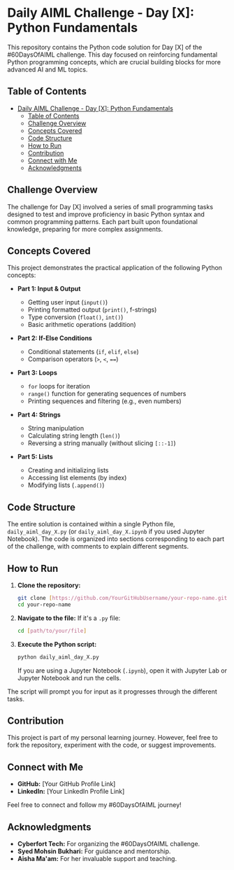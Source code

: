 # Daily AIML Challenge - Day [X]: Python Fundamentals

This repository contains the Python code solution for Day [X] of the #60DaysOfAIML challenge. This day focused on reinforcing fundamental Python programming concepts, which are crucial building blocks for more advanced AI and ML topics.

## Table of Contents

- [Daily AIML Challenge - Day [X]: Python Fundamentals](#daily-aiml-challenge---day-x-python-fundamentals)
  - [Table of Contents](#table-of-contents)
  - [Challenge Overview](#challenge-overview)
  - [Concepts Covered](#concepts-covered)
  - [Code Structure](#code-structure)
  - [How to Run](#how-to-run)
  - [Contribution](#contribution)
  - [Connect with Me](#connect-with-me)
  - [Acknowledgments](#acknowledgments)

## Challenge Overview

The challenge for Day [X] involved a series of small programming tasks designed to test and improve proficiency in basic Python syntax and common programming patterns. Each part built upon foundational knowledge, preparing for more complex assignments.

## Concepts Covered

This project demonstrates the practical application of the following Python concepts:

* **Part 1: Input & Output**
    * Getting user input (`input()`)
    * Printing formatted output (`print()`, f-strings)
    * Type conversion (`float()`, `int()`)
    * Basic arithmetic operations (addition)

* **Part 2: If-Else Conditions**
    * Conditional statements (`if`, `elif`, `else`)
    * Comparison operators (`>`, `<`, `==`)

* **Part 3: Loops**
    * `for` loops for iteration
    * `range()` function for generating sequences of numbers
    * Printing sequences and filtering (e.g., even numbers)

* **Part 4: Strings**
    * String manipulation
    * Calculating string length (`len()`)
    * Reversing a string manually (without slicing `[::-1]`)

* **Part 5: Lists**
    * Creating and initializing lists
    * Accessing list elements (by index)
    * Modifying lists (`.append()`)

## Code Structure

The entire solution is contained within a single Python file, `daily_aiml_day_X.py` (or `daily_aiml_day_X.ipynb` if you used Jupyter Notebook). The code is organized into sections corresponding to each part of the challenge, with comments to explain different segments.

## How to Run

1.  **Clone the repository:**
    ```bash
    git clone [https://github.com/YourGitHubUsername/your-repo-name.git](https://github.com/YourGitHubUsername/your-repo-name.git)
    cd your-repo-name
    ```
2.  **Navigate to the file:**
    If it's a `.py` file:
    ```bash
    cd [path/to/your/file]
    ```
3.  **Execute the Python script:**
    ```bash
    python daily_aiml_day_X.py
    ```
    If you are using a Jupyter Notebook (`.ipynb`), open it with Jupyter Lab or Jupyter Notebook and run the cells.

The script will prompt you for input as it progresses through the different tasks.

## Contribution

This project is part of my personal learning journey. However, feel free to fork the repository, experiment with the code, or suggest improvements.

## Connect with Me

* **GitHub:** [Your GitHub Profile Link]
* **LinkedIn:** [Your LinkedIn Profile Link]

Feel free to connect and follow my #60DaysOfAIML journey!

## Acknowledgments

* **Cyberfort Tech:** For organizing the #60DaysOfAIML challenge.
* **Syed Mohsin Bukhari:** For guidance and mentorship.
* **Aisha Ma'am:** For her invaluable support and teaching.

